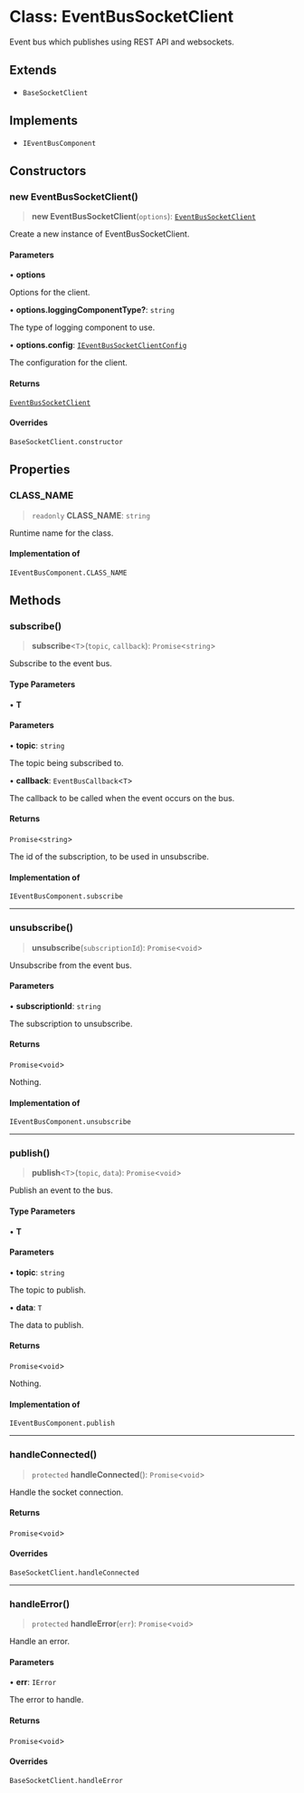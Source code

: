 # Class: EventBusSocketClient

Event bus which publishes using REST API and websockets.

## Extends

- `BaseSocketClient`

## Implements

- `IEventBusComponent`

## Constructors

### new EventBusSocketClient()

> **new EventBusSocketClient**(`options`): [`EventBusSocketClient`](EventBusSocketClient.md)

Create a new instance of EventBusSocketClient.

#### Parameters

• **options**

Options for the client.

• **options.loggingComponentType?**: `string`

The type of logging component to use.

• **options.config**: [`IEventBusSocketClientConfig`](../interfaces/IEventBusSocketClientConfig.md)

The configuration for the client.

#### Returns

[`EventBusSocketClient`](EventBusSocketClient.md)

#### Overrides

`BaseSocketClient.constructor`

## Properties

### CLASS\_NAME

> `readonly` **CLASS\_NAME**: `string`

Runtime name for the class.

#### Implementation of

`IEventBusComponent.CLASS_NAME`

## Methods

### subscribe()

> **subscribe**\<`T`\>(`topic`, `callback`): `Promise`\<`string`\>

Subscribe to the event bus.

#### Type Parameters

• **T**

#### Parameters

• **topic**: `string`

The topic being subscribed to.

• **callback**: `EventBusCallback`\<`T`\>

The callback to be called when the event occurs on the bus.

#### Returns

`Promise`\<`string`\>

The id of the subscription, to be used in unsubscribe.

#### Implementation of

`IEventBusComponent.subscribe`

***

### unsubscribe()

> **unsubscribe**(`subscriptionId`): `Promise`\<`void`\>

Unsubscribe from the event bus.

#### Parameters

• **subscriptionId**: `string`

The subscription to unsubscribe.

#### Returns

`Promise`\<`void`\>

Nothing.

#### Implementation of

`IEventBusComponent.unsubscribe`

***

### publish()

> **publish**\<`T`\>(`topic`, `data`): `Promise`\<`void`\>

Publish an event to the bus.

#### Type Parameters

• **T**

#### Parameters

• **topic**: `string`

The topic to publish.

• **data**: `T`

The data to publish.

#### Returns

`Promise`\<`void`\>

Nothing.

#### Implementation of

`IEventBusComponent.publish`

***

### handleConnected()

> `protected` **handleConnected**(): `Promise`\<`void`\>

Handle the socket connection.

#### Returns

`Promise`\<`void`\>

#### Overrides

`BaseSocketClient.handleConnected`

***

### handleError()

> `protected` **handleError**(`err`): `Promise`\<`void`\>

Handle an error.

#### Parameters

• **err**: `IError`

The error to handle.

#### Returns

`Promise`\<`void`\>

#### Overrides

`BaseSocketClient.handleError`
